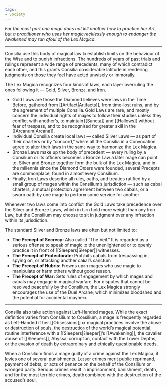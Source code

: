 ```yaml
---
tags:
- Society
---
```


_For the most part one mage does not tell another how to practice her Art, but a practitioner who uses her magic recklessly enough to endanger the Awakened may run afoul of the Lex Magica._

---

Consilia use this body of magical law to establish limits on the behaviour of the Wise and to punish infractions. The hundreds of years of past trials and rulings represent a wide range of precedents, many of which contradict each other, and this grants Consilia considerable latitude in rendering judgments on those they feel have acted unwisely or immorally.

The Lex Magica recognizes four kinds of laws, each layer overruling the ones following it — Gold, Silver, Bronze, and Iron.
- Gold Laws are those the Diamond believes were laws in the Time Before, gathered from [[Artifact|Artifacts]], from time-lost ruins, and by the agreement of multiple Consilia. Gold Laws are rare, and mostly concern the individual rights of mages to follow their studies unless they conflict with another’s, to maintain [[Sancta]] and [[Hallows]] without fear of trespass, and to be recognized for greater skill in the [[Arcanum|Arcana]].
- Individual Consilia create local laws — called Silver Laws — as part of their charters or by “concord,” where all the Consilia in a Convocation agree to alter their laws in the same way to harmonize the Lex Magica.
- Bronze Laws make up the body of precedent — every ruling by a Consilium or its officers becomes a Bronze Law a later mage can point to. Silver and Bronze together form the bulk of the Lex Magica, and in the millennia since the Diamond Orders were founded, several Precepts are commonplace, found in almost every Consilium.
- Finally, Iron Laws describe all rules, oaths, and treaties ratified by a small group of mages within the Consilium’s jurisdiction — such as cabal charters, a mutual protection agreement between two cabals, or a sworn oath by one mage to perform some service for another

Whenever two laws come into conflict, the Gold Laws take precedence over the Silver and Bronze Laws, which in turn hold more weight than any Iron Law, but the Consilium may choose to sit in judgment over any infraction within its jurisdiction.

The standard Silver and Bronze laws are often but not limited to:
- **The Precept of Secrecy:** Also called “The Veil.” It is regarded as a serious offense to speak of magic to the unenlightened or to openly practice it in front of [[Sleepers|Sleeper]] witnesses.
- **The Precept of Protectorate:** Prohibits cabals from trespassing in, spying on, or attacking another cabal’s sanctum
- **The Precept of Hubris:** Frowns upon mages who use magic to manipulate or harm others without good reason.
- **The Precept of War:** Sets rules of engagement by which mages and cabals may engage in magical warfare. For disputes that cannot be resolved peacefully by the Consilium, the Lex Magica strongly encourages the use of the Duel Arcane, which minimizes bloodshed and the potential for accidental mayhem.

---

Consilia also take action against Left-Handed mages. While the exact definition varies from Consilium to Consilium, a mage is frequently regarded as Left-Handed if her [[Obsessions]] or magical practices involve the abuse or destruction of souls, the destruction of the world’s magical potential, routine interference with a [[Sleepers|Sleeper]]’s [[Awakening]], the cavalier abuse of [[Sleepers]], Abyssal corruption, contact with the Lower Depths, or the evasion of death by extraordinary and ethically questionable deeds.

When a Consilium finds a mage guilty of a crime against the Lex Magica, it levies one of several punishments. Lesser crimes merit public reprimand, payment of debts, or acts of penance on the behalf of the Consilium or wronged party. Serious crimes result in imprisonment, banishment, death, and for the most terrible crimes, death combined with the destruction of the accused’s soul.